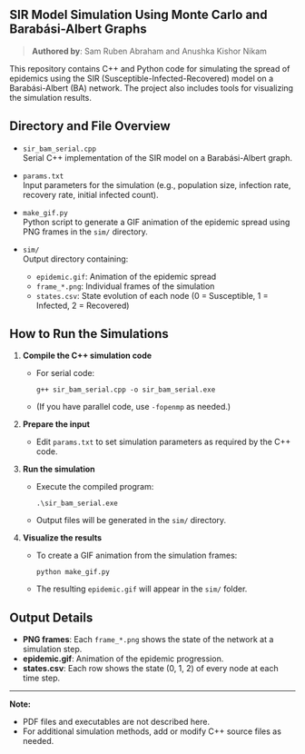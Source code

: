 ## SIR Model Simulation Using Monte Carlo and Barabási-Albert Graphs
> **Authored by**: Sam Ruben Abraham and Anushka Kishor Nikam

This repository contains C++ and Python code for simulating the spread of epidemics using the SIR (Susceptible-Infected-Recovered) model on a Barabási-Albert (BA) network. The project also includes tools for visualizing the simulation results.

## Directory and File Overview

- `sir_bam_serial.cpp`  
    Serial C++ implementation of the SIR model on a Barabási-Albert graph.

- `params.txt`  
    Input parameters for the simulation (e.g., population size, infection rate, recovery rate, initial infected count).

- `make_gif.py`  
    Python script to generate a GIF animation of the epidemic spread using PNG frames in the `sim/` directory.

- `sim/`  
    Output directory containing:
    - `epidemic.gif`: Animation of the epidemic spread
    - `frame_*.png`: Individual frames of the simulation
    - `states.csv`: State evolution of each node (0 = Susceptible, 1 = Infected, 2 = Recovered)

## How to Run the Simulations

1. **Compile the C++ simulation code**
     - For serial code:
         ```shell
         g++ sir_bam_serial.cpp -o sir_bam_serial.exe
         ```
     - (If you have parallel code, use `-fopenmp` as needed.)

2. **Prepare the input**
     - Edit `params.txt` to set simulation parameters as required by the C++ code.

3. **Run the simulation**
     - Execute the compiled program:
         ```shell
         .\sir_bam_serial.exe
         ```
     - Output files will be generated in the `sim/` directory.

4. **Visualize the results**
     - To create a GIF animation from the simulation frames:
         ```shell
         python make_gif.py
         ```
     - The resulting `epidemic.gif` will appear in the `sim/` folder.

## Output Details

- **PNG frames**: Each `frame_*.png` shows the state of the network at a simulation step.
- **epidemic.gif**: Animation of the epidemic progression.
- **states.csv**: Each row shows the state (0, 1, 2) of every node at each time step.

---
**Note:**
- PDF files and executables are not described here.
- For additional simulation methods, add or modify C++ source files as needed.